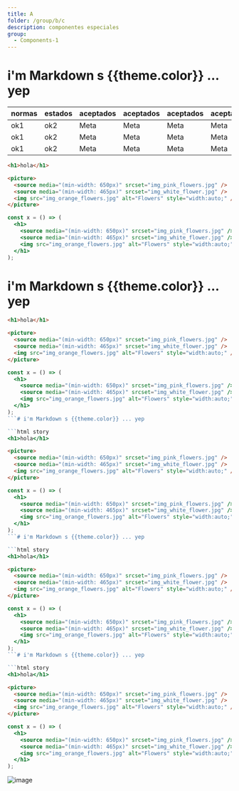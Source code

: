 ```yaml
---
title: A
folder: /group/b/c
description: componentes especiales
group:
  - Components-1
---
```


# i'm Markdown s {{theme.color}} ... yep

| normas | estados | aceptados | aceptados | aceptados | aceptados | aceptados | aceptados | aceptados |
| ------ | ------- | --------- | --------- | --------- | --------- | --------- | --------- | --------- |
| ok1    | ok2     | Meta      | Meta      | Meta      | Meta      | Meta      | Meta      | Meta      |
| ok1    | ok2     | Meta      | Meta      | Meta      | Meta      | Meta      | Meta      | Meta      |
| ok1    | ok2     | Meta      | Meta      | Meta      | Meta      | Meta      | Meta      | Meta      |

```html story
<h1>hola</h1>
```

```html
<picture>
  <source media="(min-width: 650px)" srcset="img_pink_flowers.jpg" />
  <source media="(min-width: 465px)" srcset="img_white_flower.jpg" />
  <img src="img_orange_flowers.jpg" alt="Flowers" style="width:auto;" />
</picture>
```

```jsx
const x = () => (
  <h1>
    <source media="(min-width: 650px)" srcset="img_pink_flowers.jpg" />
    <source media="(min-width: 465px)" srcset="img_white_flower.jpg" />
    <img src="img_orange_flowers.jpg" alt="Flowers" style="width:auto;" />
  </h1>
);
```

# i'm Markdown s {{theme.color}} ... yep

```html story
<h1>hola</h1>
```

```html
<picture>
  <source media="(min-width: 650px)" srcset="img_pink_flowers.jpg" />
  <source media="(min-width: 465px)" srcset="img_white_flower.jpg" />
  <img src="img_orange_flowers.jpg" alt="Flowers" style="width:auto;" />
</picture>
```

````jsx
const x = () => (
  <h1>
    <source media="(min-width: 650px)" srcset="img_pink_flowers.jpg" />
    <source media="(min-width: 465px)" srcset="img_white_flower.jpg" />
    <img src="img_orange_flowers.jpg" alt="Flowers" style="width:auto;" />
  </h1>
);
```# i'm Markdown s {{theme.color}} ... yep

```html story
<h1>hola</h1>
````

```html
<picture>
  <source media="(min-width: 650px)" srcset="img_pink_flowers.jpg" />
  <source media="(min-width: 465px)" srcset="img_white_flower.jpg" />
  <img src="img_orange_flowers.jpg" alt="Flowers" style="width:auto;" />
</picture>
```

````jsx
const x = () => (
  <h1>
    <source media="(min-width: 650px)" srcset="img_pink_flowers.jpg" />
    <source media="(min-width: 465px)" srcset="img_white_flower.jpg" />
    <img src="img_orange_flowers.jpg" alt="Flowers" style="width:auto;" />
  </h1>
);
```# i'm Markdown s {{theme.color}} ... yep

```html story
<h1>hola</h1>
````

```html
<picture>
  <source media="(min-width: 650px)" srcset="img_pink_flowers.jpg" />
  <source media="(min-width: 465px)" srcset="img_white_flower.jpg" />
  <img src="img_orange_flowers.jpg" alt="Flowers" style="width:auto;" />
</picture>
```

````jsx
const x = () => (
  <h1>
    <source media="(min-width: 650px)" srcset="img_pink_flowers.jpg" />
    <source media="(min-width: 465px)" srcset="img_white_flower.jpg" />
    <img src="img_orange_flowers.jpg" alt="Flowers" style="width:auto;" />
  </h1>
);
```# i'm Markdown s {{theme.color}} ... yep

```html story
<h1>hola</h1>
````

```html
<picture>
  <source media="(min-width: 650px)" srcset="img_pink_flowers.jpg" />
  <source media="(min-width: 465px)" srcset="img_white_flower.jpg" />
  <img src="img_orange_flowers.jpg" alt="Flowers" style="width:auto;" />
</picture>
```

```jsx
const x = () => (
  <h1>
    <source media="(min-width: 650px)" srcset="img_pink_flowers.jpg" />
    <source media="(min-width: 465px)" srcset="img_white_flower.jpg" />
    <img src="img_orange_flowers.jpg" alt="Flowers" style="width:auto;" />
  </h1>
);
```

![image](https://i.pinimg.com/originals/fd/3c/cd/fd3ccd7b49e366b4206f5ac7f8fa8dac.gif)

<script src="index.js"></script>
